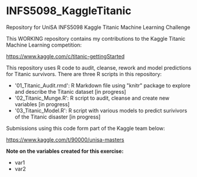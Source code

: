 # INFS5098_KaggleTitanic
Repository for UniSA INFS5098 Kaggle Titanic Machine Learning Challenge
  
This WORKING repository contains my contributions to the Kaggle Titanic Machine Learning competition:
  
<https://www.kaggle.com/c/titanic-gettingStarted>
  
This repository uses R code to audit, cleanse, rework and model predictions for Titanic survivors. There are three R scripts in this repository:
- '01_Titanic_Audit.rmd': R Markdown file using "knitr" package to explore and describe the Titanic dataset [in progress]
- '02_Titanic_Munge.R': R script to audit, cleanse and create new variables [in progress]
- '03_Titanic_Model.R': R script with various models to predict surivivors of the Titanic disaster [in progress]
  
Submissions using this code form part of the Kaggle team below:
  
<https://www.kaggle.com/t/90000/unisa-masters>
  
**Note on the variables created for this exercise:**
- var1
- var2
